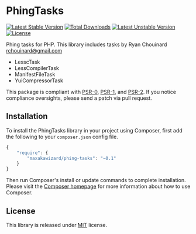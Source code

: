 # PhingTasks
[![Latest Stable Version](https://poser.pugx.org/maxakawizard/phing-tasks/v/stable.svg)](https://packagist.org/packages/maxakawizard/phing-tasks) 
[![Total Downloads](https://poser.pugx.org/maxakawizard/phing-tasks/downloads.svg)](https://packagist.org/packages/maxakawizard/phing-tasks) 
[![Latest Unstable Version](https://poser.pugx.org/maxakawizard/phing-tasks/v/unstable.svg)](https://packagist.org/packages/maxakawizard/phing-tasks) 
[![License](https://poser.pugx.org/maxakawizard/phing-tasks/license.svg)](https://packagist.org/packages/maxakawizard/phing-tasks)

Phing tasks for PHP. This library includes tasks by Ryan Chouinard <rchouinard@gmail.com>
- LesscTask
- LessCompilerTask
- ManifestFileTask
- YuiCompressorTask

This package is compliant with [PSR-0](http://www.php-fig.org/psr/0/), [PSR-1](http://www.php-fig.org/psr/1/), and [PSR-2](http://www.php-fig.org/psr/2/).
If you notice compliance oversights, please send a patch via pull request.

## Installation
To install the PhingTasks library in your project using Composer, first add the following to your `composer.json`
config file.
```javascript
{
    "require": {
        "maxakawizard/phing-tasks": "~0.1"
    }
}
```
Then run Composer's install or update commands to complete installation. Please visit the [Composer homepage](http://getcomposer.org) for
more information about how to use Composer.

## License
This library is released under [MIT](http://www.tldrlegal.com/license/mit-license) license.